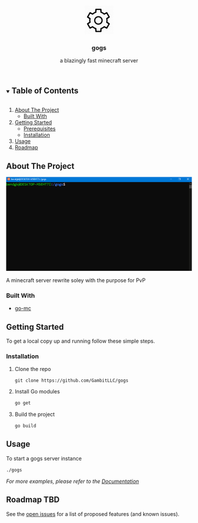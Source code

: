 <!-- PROJECT LOGO -->
<br />
<p align="center">
  <a href="https://github.com/GambitLLC/gogs">
    <img src="res/logo.png" alt="Logo" width="80" height="80">
  </a>

  <h3 align="center">gogs</h3>

  <p align="center">
    a blazingly fast minecraft server
    <br />
    <!--<a href="https://github.com/GambitLLC/gogs"><strong>Explore the docs »</strong></a>-->
    <br />
  </p>
</p>



<!-- TABLE OF CONTENTS -->
<details open="open">
  <summary><h2 style="display: inline-block">Table of Contents</h2></summary>
  <ol>
    <li>
      <a href="#about-the-project">About The Project</a>
      <ul>
        <li><a href="#built-with">Built With</a></li>
      </ul>
    </li>
    <li>
      <a href="#getting-started">Getting Started</a>
      <ul>
        <li><a href="#prerequisites">Prerequisites</a></li>
        <li><a href="#installation">Installation</a></li>
      </ul>
    </li>
    <li><a href="#usage">Usage</a></li>
    <li><a href="#roadmap">Roadmap</a></li>
  </ol>
</details>



<!-- ABOUT THE PROJECT -->

## About The Project

![](res/gogs.gif)

A minecraft server rewrite soley with the purpose for PvP


### Built With

* [go-mc](https://github.com/Tnze/go-mc)


<!-- GETTING STARTED -->

## Getting Started

To get a local copy up and running follow these simple steps.

### Installation

1. Clone the repo
   ```
   git clone https://github.com/GambitLLC/gogs
   ```
2. Install Go modules
   ```sh
   go get
   ```
3. Build the project
   ```sh
   go build
   ```



<!-- USAGE EXAMPLES -->

## Usage

To start a gogs server instance
```sh
./gogs
```

_For more examples, please refer to the [Documentation](https://example.com)_



<!-- ROADMAP -->

## Roadmap TBD

See the [open issues](https://github.com/GambitLLC/gogs/issues) for a list of proposed features (and known issues).

